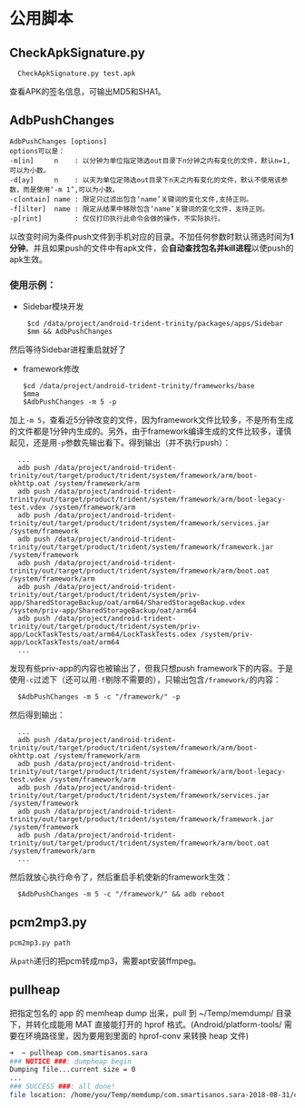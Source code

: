 # 公用脚本

## CheckApkSignature.py

      CheckApkSignature.py test.apk
      
查看APK的签名信息，可输出MD5和SHA1。

## AdbPushChanges

    AdbPushChanges [options]
    options可以是：
    -m[in]     n    : 以分钟为单位指定筛选out目录下n分钟之内有变化的文件，默认n=1,可以为小数。
    -d[ay]     n    : 以天为单位定筛选out目录下n天之内有变化的文件，默认不使用该参数，而是使用‘-m 1’,可以为小数。
    -c[ontain] name : 限定只过滤出包含‘name’关键词的变化文件,支持正则。
    -f[ilter]  name : 限定从结果中移除包含‘name’关键词的变化文件，支持正则。
    -p[rint]        : 仅仅打印执行此命令会做的操作，不实际执行。

以改变时间为条件push文件到手机对应的目录。不加任何参数时默认筛选时间为**1分钟**。并且如果push的文件中有apk文件，会**自动查找包名并kill进程**以使push的apk生效。

### 使用示例：
* Sidebar模块开发

       $cd /data/project/android-trident-trinity/packages/apps/Sidebar
       $mm && AdbPushChanges
 
 然后等待Sidebar进程重启就好了
 
 * framework修改
 
       $cd /data/project/android-trident-trinity/frameworks/base
       $mma
       $AdbPushChanges -m 5 -p
       
加上`-m 5`，查看近5分钟改变的文件，因为framework文件比较多，不是所有生成的文件都是1分钟内生成的。另外，由于framework编译生成的文件比较多，谨慎起见，还是用`-p`参数先输出看下。得到输出（并不执行push）：

      ...
      adb push /data/project/android-trident-trinity/out/target/product/trident/system/framework/arm/boot-okhttp.oat /system/framework/arm
      adb push /data/project/android-trident-trinity/out/target/product/trident/system/framework/arm/boot-legacy-test.vdex /system/framework/arm
      adb push /data/project/android-trident-trinity/out/target/product/trident/system/framework/services.jar /system/framework
      adb push /data/project/android-trident-trinity/out/target/product/trident/system/framework/framework.jar /system/framework
      adb push /data/project/android-trident-trinity/out/target/product/trident/system/framework/arm/boot.oat /system/framework/arm
      adb push /data/project/android-trident-trinity/out/target/product/trident/system/priv-app/SharedStorageBackup/oat/arm64/SharedStorageBackup.vdex /system/priv-app/SharedStorageBackup/oat/arm64
      adb push /data/project/android-trident-trinity/out/target/product/trident/system/priv-app/LockTaskTests/oat/arm64/LockTaskTests.odex /system/priv-app/LockTaskTests/oat/arm64
      ...

发现有些priv-app的内容也被输出了，但我只想push framework下的内容。于是使用`-c`过滤下（还可以用`-f`剔除不需要的），只输出包含`/framework/`的内容：

      $AdbPushChanges -m 5 -c "/framework/" -p
      
然后得到输出：

      ...
      adb push /data/project/android-trident-trinity/out/target/product/trident/system/framework/arm/boot-okhttp.oat /system/framework/arm
      adb push /data/project/android-trident-trinity/out/target/product/trident/system/framework/arm/boot-legacy-test.vdex /system/framework/arm
      adb push /data/project/android-trident-trinity/out/target/product/trident/system/framework/services.jar /system/framework
      adb push /data/project/android-trident-trinity/out/target/product/trident/system/framework/framework.jar /system/framework
      adb push /data/project/android-trident-trinity/out/target/product/trident/system/framework/arm/boot.oat /system/framework/arm
      ...

然后就放心执行命令了，然后重启手机使新的framework生效：

      $AdbPushChanges -m 5 -c "/framework/" && adb reboot

## pcm2mp3.py

    pcm2mp3.py path

从`path`递归的把pcm转成mp3，需要apt安装ffmpeg。


## pullheap

把指定包名的 app 的 memheap dump 出来，pull 到 ~/Temp/memdump/ 目录下，并转化成能用 MAT 直接能打开的 hprof 格式。(Android/platform-tools/ 需要在环境路径里，因为要用到里面的 hprof-conv 来转换 heap 文件)

```sh
➜  ~ pullheap com.smartisanos.sara
### NOTICE ###: dumpheap begin
Dumping file...current size = 0
...
### SUCCESS ###: all done!
file location: /home/you/Temp/memdump/com.smartisanos.sara-2018-08-31/com.smartisanos.sara-conv.hprof
```

